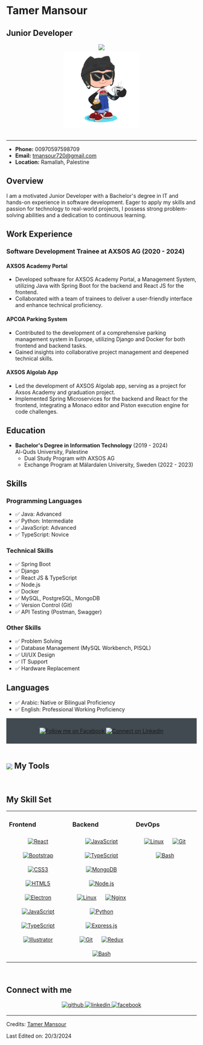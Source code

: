 # Tamer Mansour 
## Junior Developer

<div align="center">
<img src="https://emojis.slackmojis.com/emojis/images/1531849430/4246/blob-sunglasses.gif?1531849430" width="30"/> 
<div align=center>
        <img src="https://raw.githubusercontent.com/AhmedFathyDev/AhmedFathyDev/main/GitHub.png" alt="GitHub Octocat Drinking a Cup of Coffee" height="200">
    </div>
<br>
</div>

---
- **Phone:** 00970597598709
- **Email:** tmansour720@gmail.com
- **Location:** Ramallah, Palestine

## Overview
I am a motivated Junior Developer with a Bachelor's degree in IT and hands-on experience in software development. Eager to apply my skills and passion for technology to real-world projects, I possess strong problem-solving abilities and a dedication to continuous learning.

## Work Experience
### Software Development Trainee at AXSOS AG (2020 - 2024)
#### AXSOS Academy Portal
- Developed software for AXSOS Academy Portal, a Management System, utilizing Java with Spring Boot for the backend and React JS for the frontend.
- Collaborated with a team of trainees to deliver a user-friendly interface and enhance technical proficiency.

#### APCOA Parking System
- Contributed to the development of a comprehensive parking management system in Europe, utilizing Django and Docker for both frontend and backend tasks.
- Gained insights into collaborative project management and deepened technical skills.

#### AXSOS Algolab App
- Led the development of AXSOS Algolab app, serving as a project for Axsos Academy and graduation project.
- Implemented Spring Microservices for the backend and React for the frontend, integrating a Monaco editor and Piston execution engine for code challenges.

## Education
- **Bachelor's Degree in Information Technology** (2019 - 2024)  
  Al-Quds University, Palestine  
  - Dual Study Program with AXSOS AG
  - Exchange Program at Mälardalen University, Sweden (2022 - 2023)

## Skills
### Programming Languages
- ✅ Java: Advanced
- ✅ Python: Intermediate
- ✅ JavaScript: Advanced
- ✅ TypeScript: Novice

### Technical Skills
- ✅ Spring Boot
- ✅ Django
- ✅ React JS & TypeScript
- ✅ Node.js
- ✅ Docker
- ✅ MySQL, PostgreSQL, MongoDB
- ✅ Version Control (Git)
- ✅ API Testing (Postman, Swagger)

### Other Skills
- ✅ Problem Solving
- ✅ Database Management (MySQL Workbench, PlSQL)
- ✅ UI/UX Design
- ✅ IT Support
- ✅ Hardware Replacement

## Languages
- ✅ Arabic: Native or Bilingual Proficiency
- ✅ English: Professional Working Proficiency


<div align="center" style="background:#414a50; padding: 25px 0;">
    <a href="https://www.facebook.com/tamer0110/">
        <img src="https://upload.wikimedia.org/wikipedia/commons/thumb/b/b8/2021_Facebook_icon.svg/640px-2021_Facebook_icon.svg.png" style="height:50px" alt="Follow me on Facebook">
    </a>
     <a href="https://www.linkedin.com/in/tamer-mansour-3567a419a/">
        <img src="https://raw.githubusercontent.com/Iwi4a/iwi4a/master/assets/linkedin.svg" style="height:50px" alt="Connect on Linkedin">
    </a>
</div>
<br>
<div>
<summary>
    <h2><img src="https://emojis.slackmojis.com/emojis/images/1471045839/793/computerrage.gif?1471045839" align="center"
                width="28" /> My Tools</h2></summary>

<br>

## My Skill Set  
<table><tr><td valign="top" width="33%">



### Frontend  
<div align="center">  
<a href="https://reactjs.org/" target="_blank"><img style="margin: 10px" src="https://profilinator.rishav.dev/skills-assets/react-original-wordmark.svg" alt="React" height="50" /></a>  
<a href="https://getbootstrap.com/docs/3.4/javascript/" target="_blank"><img style="margin: 10px" src="https://profilinator.rishav.dev/skills-assets/bootstrap-plain.svg" alt="Bootstrap" height="50" /></a>  
<a href="https://www.w3schools.com/css/" target="_blank"><img style="margin: 10px" src="https://profilinator.rishav.dev/skills-assets/css3-original-wordmark.svg" alt="CSS3" height="50" /></a>  
<a href="https://en.wikipedia.org/wiki/HTML5" target="_blank"><img style="margin: 10px" src="https://profilinator.rishav.dev/skills-assets/html5-original-wordmark.svg" alt="HTML5" height="50" /></a>  
<a href="https://www.electronjs.org/" target="_blank"><img style="margin: 10px" src="https://profilinator.rishav.dev/skills-assets/electron-original.svg" alt="Electron" height="50" /></a>  
<a href="https://www.javascript.com/" target="_blank"><img style="margin: 10px" src="https://profilinator.rishav.dev/skills-assets/javascript-original.svg" alt="JavaScript" height="50" /></a>  
<a href="https://www.typescriptlang.org/" target="_blank"><img style="margin: 10px" src="https://profilinator.rishav.dev/skills-assets/typescript-original.svg" alt="TypeScript" height="50" /></a>  
<a href="https://www.adobe.com/in/products/illustrator.html" target="_blank"><img style="margin: 10px" src="https://profilinator.rishav.dev/skills-assets/adobe_illustrator-icon.svg" alt="Illustrator" height="50" /></a>  
</div>

</td><td valign="top" width="33%">



### Backend  
<div align="center">  
<a href="https://www.javascript.com/" target="_blank"><img style="margin: 10px" src="https://profilinator.rishav.dev/skills-assets/javascript-original.svg" alt="JavaScript" height="50" /></a>  
<a href="https://www.typescriptlang.org/" target="_blank"><img style="margin: 10px" src="https://profilinator.rishav.dev/skills-assets/typescript-original.svg" alt="TypeScript" height="50" /></a>  
<a href="https://www.mongodb.com/" target="_blank"><img style="margin: 10px" src="https://profilinator.rishav.dev/skills-assets/mongodb-original-wordmark.svg" alt="MongoDB" height="50" /></a>  
<a href="https://nodejs.org/" target="_blank"><img style="margin: 10px" src="https://profilinator.rishav.dev/skills-assets/nodejs-original-wordmark.svg" alt="Node.js" height="50" /></a>  
<a href="https://www.linux.org/" target="_blank"><img style="margin: 10px" src="https://profilinator.rishav.dev/skills-assets/linux-original.svg" alt="Linux" height="50" /></a>  
<a href="https://www.nginx.com/" target="_blank"><img style="margin: 10px" src="https://profilinator.rishav.dev/skills-assets/nginx-original.svg" alt="Nginx" height="50" /></a>  
<a href="https://www.python.org/" target="_blank"><img style="margin: 10px" src="https://profilinator.rishav.dev/skills-assets/python-original.svg" alt="Python" height="50" /></a>  
<a href="https://expressjs.com/" target="_blank"><img style="margin: 10px" src="https://profilinator.rishav.dev/skills-assets/express-original-wordmark.svg" alt="Express.js" height="50" /></a>  
<a href="https://github.com/" target="_blank"><img style="margin: 10px" src="https://profilinator.rishav.dev/skills-assets/git-scm-icon.svg" alt="Git" height="50" /></a>  
<a href="https://redux.js.org/" target="_blank"><img style="margin: 10px" src="https://profilinator.rishav.dev/skills-assets/redux-original.svg" alt="Redux" height="50" /></a>  
<a href="https://www.gnu.org/software/bash/" target="_blank"><img style="margin: 10px" src="https://profilinator.rishav.dev/skills-assets/gnu_bash-icon.svg" alt="Bash" height="50" /></a>  
</div>

</td><td valign="top" width="33%">



### DevOps  
<div align="center">  
<a href="https://www.linux.org/" target="_blank"><img style="margin: 10px" src="https://profilinator.rishav.dev/skills-assets/linux-original.svg" alt="Linux" height="50" /></a>  
<a href="https://github.com/" target="_blank"><img style="margin: 10px" src="https://profilinator.rishav.dev/skills-assets/git-scm-icon.svg" alt="Git" height="50" /></a>  
<a href="https://www.gnu.org/software/bash/" target="_blank"><img style="margin: 10px" src="https://profilinator.rishav.dev/skills-assets/gnu_bash-icon.svg" alt="Bash" height="50" /></a>  
</div>

</td></tr></table>  

<br/>  


## Connect with me  
<div align="center">
<a href="https://github.com/Tamer-Mansour" target="_blank">
<img src=https://img.shields.io/badge/github-%2324292e.svg?&style=for-the-badge&logo=github&logoColor=white alt=github style="margin-bottom: 5px;" />
</a>

<a href="https://www.linkedin.com/in/tamer-mansour-3567a419a/" target="_blank">
<img src=https://img.shields.io/badge/linkedin-%231E77B5.svg?&style=for-the-badge&logo=linkedin&logoColor=white alt=linkedin style="margin-bottom: 5px;" />
</a>
<a href="https://www.facebook.com/tamer0110/" target="_blank">
<img src=https://img.shields.io/badge/facebook-%232E87FB.svg?&style=for-the-badge&logo=facebook&logoColor=white alt=facebook style="margin-bottom: 5px;" />
</a>  
</div>  

-----
Credits: [Tamer Mansour](https://github.com/Tamer-Mansour)

Last Edited on: 20/3/2024
